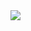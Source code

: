 

  <img src="https://user-images.githubusercontent.com/38296002/194769921-51192a5b-00bb-4f3d-b298-4d739c4f5350.png"/>